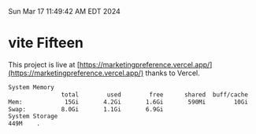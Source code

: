 Sun Mar 17 11:49:42 AM EDT 2024

# vite Fifteen


This project is live at [https://marketingpreference.vercel.app/](https://marketingpreference.vercel.app/) thanks to Vercel.

```bash
System Memory
               total        used        free      shared  buff/cache   available
Mem:            15Gi       4.2Gi       1.6Gi       590Mi        10Gi        11Gi
Swap:          8.0Gi       1.1Gi       6.9Gi
System Storage
449M	.
